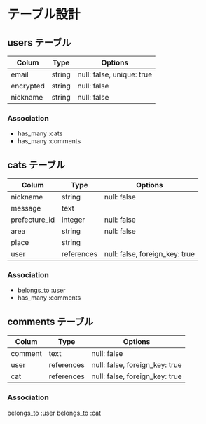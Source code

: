 # テーブル設計

## users テーブル

| Colum     | Type    | Options                   |
| --------- | ------- | ------------------------- |
| email     | string  | null: false, unique: true |
| encrypted | string  | null: false               |
| nickname  | string  | null: false               |

### Association

- has_many :cats
- has_many :comments

## cats テーブル

| Colum         | Type       | Options                        |
| ------------- | ---------- | ------------------------------ |
| nickname      | string     | null: false                    |
| message       | text       |                                |
| prefecture_id | integer    | null: false                    |
| area          | string     | null: false                    |
| place         | string     |                                |
| user          | references | null: false, foreign_key: true |

### Association

- belongs_to :user
- has_many :comments

## comments テーブル

| Colum         | Type       | Options                        |
| ------------- | ---------- | ------------------------------ |
| comment       | text       | null: false                    |
| user          | references | null: false, foreign_key: true |
| cat           | references | null: false, foreign_key: true |

### Association

belongs_to :user
belongs_to :cat